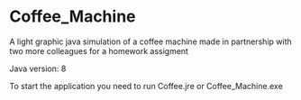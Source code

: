 # Coffee_Machine

A light graphic java simulation of a coffee machine made in partnership with two more colleagues for a homework assigment

Java version: 8

To start the application you need to run Coffee.jre or Coffee_Machine.exe
